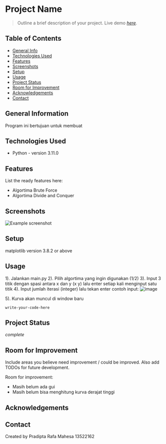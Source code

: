 # Project Name
> Outline a brief description of your project.
> Live demo [_here_](https://www.example.com). <!-- If you have the project hosted somewhere, include the link here. -->

## Table of Contents
* [General Info](#general-information)
* [Technologies Used](#technologies-used)
* [Features](#features)
* [Screenshots](#screenshots)
* [Setup](#setup)
* [Usage](#usage)
* [Project Status](#project-status)
* [Room for Improvement](#room-for-improvement)
* [Acknowledgements](#acknowledgements)
* [Contact](#contact)
<!-- * [License](#license) -->


## General Information
Program ini bertujuan untuk membuat 
<!-- You don't have to answer all the questions - just the ones relevant to your project. -->


## Technologies Used
- Python - version 3.11.0



## Features
List the ready features here:
- Algortima Brute Force
- Algortima Divide and Conquer



## Screenshots
![Example screenshot](./img/screenshot.png)
<!-- If you have screenshots you'd like to share, include them here. -->


## Setup
matplotlib version 3.8.2 or above


## Usage
1). Jalankan main.py
2). Pilih algortima yang ingin digunakan (1/2)
3). Input 3 titik dengan spasi antara x dan y (x y) lalu enter setiap kali menginput satu titik
4). Input jumlah iterasi (integer) lalu tekan enter
contoh input:
![image](https://github.com/Rapa285/Tucil2_13522162/assets/130206972/01ff049c-74c1-49b0-bf97-a43f640ff0f6)

5). Kurva akan muncul di window baru



`write-your-code-here`


## Project Status
_complete_


## Room for Improvement
Include areas you believe need improvement / could be improved. Also add TODOs for future development.

Room for improvement:
- Masih belum ada gui
- Masih belum bisa menghitung kurva derajat tinggi


## Acknowledgements



## Contact
Created by Pradipta Rafa Mahesa 13522162


<!-- Optional -->
<!-- ## License -->
<!-- This project is open source and available under the [... License](). -->

<!-- You don't have to include all sections - just the one's relevant to your project -->
